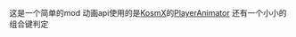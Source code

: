 这是一个简单的mod
动画api使用的是[KosmX](https://github.com/KosmX)的[PlayerAnimator](https://github.com/KosmX/minecraftPlayerAnimator)
还有一个小小的组合键判定